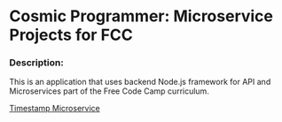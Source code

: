 
# Cosmic Programmer: Microservice Projects for FCC

### Description:

This is an application that uses backend Node.js framework for API and Microservices part of the Free Code Camp curriculum.

[Timestamp Microservice](https://www.freecodecamp.org/learn/apis-and-microservices/apis-and-microservices-projects/timestamp-microservice)
